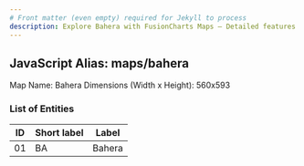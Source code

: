 ```yaml
---
# Front matter (even empty) required for Jekyll to process
description: Explore Bahera with FusionCharts Maps – Detailed features for seamless integration. Try now & enhance your data visualization today! 
---
```


## JavaScript Alias: maps/bahera

Map Name: Bahera
Dimensions (Width x Height): 560x593





### List of Entities

ID | Short label | Label
---|---|---|
01|BA|Bahera

